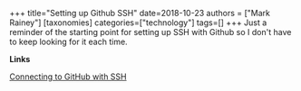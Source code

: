 +++
title="Setting up Github SSH"
date=2018-10-23
authors = ["Mark Rainey"]
[taxonomies]
categories=["technology"]
tags=[]
+++
Just a reminder of the starting point for setting up SSH with Github so I don't have to keep looking for it each time.
<!-- more -->

__Links__

[Connecting to GitHub with SSH](https://help.github.com/articles/connecting-to-github-with-ssh/)
